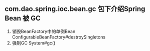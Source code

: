 ## com.dao.spring.ioc.bean.gc 包下介绍Spring Bean 被 GC
1. 销毁BeanFactory中的单例Bean
ConfigurableBeanFactory#destroySingletons
2. 强制GC
System#gc()